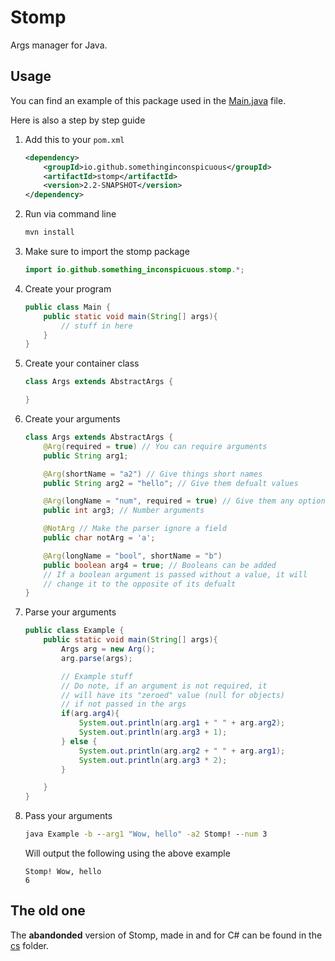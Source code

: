 # Stomp
Args manager for Java.

## Usage

You can find an example of this package used in the
[Main.java](stomp/src/main/java/io/github/something_inconspicuous/Main.java)
file.

Here is also a step by step guide

1. Add this to your `pom.xml`
    ```xml
    <dependency>
        <groupId>io.github.somethinginconspicuous</groupId>
        <artifactId>stomp</artifactId>
        <version>2.2-SNAPSHOT</version>
    </dependency>
    ```

2. Run via command line
    ```cmd
    mvn install
    ```

3. Make sure to import the stomp package
    ```java
    import io.github.something_inconspicuous.stomp.*;
    ```

4. Create your program
    ```java
    public class Main {
        public static void main(String[] args){
            // stuff in here
        }
    }
    ```

5. Create your container class
    ```java
    class Args extends AbstractArgs {

    }
    ```

6. Create your arguments
    ```java
    class Args extends AbstractArgs {
        @Arg(required = true) // You can require arguments
        public String arg1;

        @Arg(shortName = "a2") // Give things short names
        public String arg2 = "hello"; // Give them defualt values

        @Arg(longName = "num", required = true) // Give them any option name you want
        public int arg3; // Number arguments

        @NotArg // Make the parser ignore a field 
        public char notArg = 'a';

        @Arg(longName = "bool", shortName = "b")
        public boolean arg4 = true; // Booleans can be added
        // If a boolean argument is passed without a value, it will
        // change it to the opposite of its defualt
    }
    ```

7. Parse your arguments
    ```java
    public class Example {
        public static void main(String[] args){
            Args arg = new Arg();
            arg.parse(args);

            // Example stuff
            // Do note, if an argument is not required, it
            // will have its "zeroed" value (null for objects)
            // if not passed in the args
            if(arg.arg4){
                System.out.println(arg.arg1 + " " + arg.arg2);
                System.out.println(arg.arg3 + 1);
            } else {
                System.out.println(arg.arg2 + " " + arg.arg1);
                System.out.println(arg.arg3 * 2);
            }

        }
    }
    ```

8. Pass your arguments <br>
    ```cmd
    java Example -b --arg1 "Wow, hello" -a2 Stomp! --num 3
    ```
    Will output the following using the above example
    ```
    Stomp! Wow, hello
    6
    ```

## The old one

The **abandonded** version of Stomp, made in and for C# can be found in the
[cs](./cs) folder.
